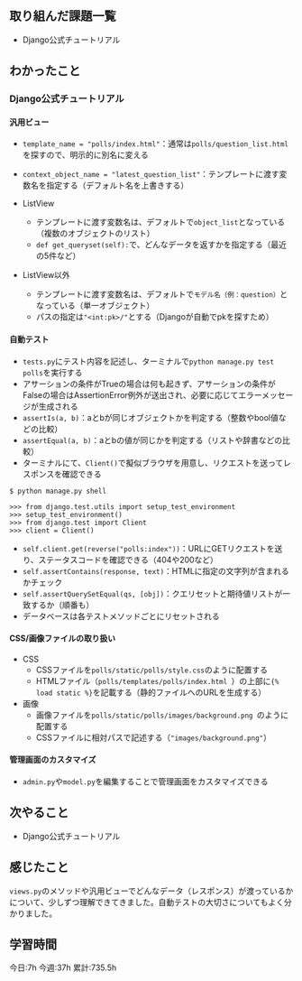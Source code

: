 ## 取り組んだ課題一覧
- Django公式チュートリアル
	
## わかったこと

### Django公式チュートリアル

#### 汎用ビュー

- `template_name = "polls/index.html"`：通常は`polls/question_list.html`を探すので、明示的に別名に変える
- `context_object_name = "latest_question_list"`：テンプレートに渡す変数名を指定する（デフォルト名を上書きする）

- ListView
	- テンプレートに渡す変数名は、デフォルトで`object_list`となっている（複数のオブジェクトのリスト）
	- `def get_queryset(self):`で、どんなデータを返すかを指定する（最近の5件など）

- ListView以外
	- テンプレートに渡す変数名は、デフォルトで`モデル名（例：question）`となっている（単一オブジェクト）
	- パスの指定は`"<int:pk>/"`とする（Djangoが自動でpkを探すため）

#### 自動テスト

- `tests.py`にテスト内容を記述し、ターミナルで`python manage.py test polls`を実行する
- アサーションの条件がTrueの場合は何も起きず、アサーションの条件がFalseの場合はAssertionError例外が送出され、必要に応じてエラーメッセージが生成される
- `assertIs(a, b)`：aとbが同じオブジェクトかを判定する（整数やbool値などの比較）
- `assertEqual(a, b)`：aとbの値が同じかを判定する（リストや辞書などの比較）
- ターミナルにて、`Client()`で擬似ブラウザを用意し、リクエストを送ってレスポンスを確認できる
```
$ python manage.py shell

>>> from django.test.utils import setup_test_environment
>>> setup_test_environment()
>>> from django.test import Client
>>> client = Client()
```
- `self.client.get(reverse("polls:index"))`：URLにGETリクエストを送り、ステータスコードを確認できる（404や200など）
- `self.assertContains(response, text)`：HTMLに指定の文字列が含まれるかチェック
- `self.assertQuerySetEqual(qs, [obj])`：クエリセットと期待値リストが一致するか（順番も）
- データベースは各テストメソッドごとにリセットされる


#### CSS/画像ファイルの取り扱い

- CSS
	- CSSファイルを`polls/static/polls/style.css`のように配置する
	- HTMLファイル（`polls/templates/polls/index.html `）の上部に`{% load static %}`を記載する（静的ファイルへのURLを生成する）
- 画像
	- 画像ファイルを`polls/static/polls/images/background.png `のように配置する
	- CSSファイルに相対パスで記述する（`"images/background.png"`）


#### 管理画面のカスタマイズ

- `admin.py`や`model.py`を編集することで管理画面をカスタマイズできる


## 次やること
- Django公式チュートリアル


## 感じたこと
`views.py`のメソッドや汎用ビューでどんなデータ（レスポンス）が渡っているかについて、少しずつ理解できてきました。自動テストの大切さについてもよく分かりました。



## 学習時間
今日:7h
今週:37h 
累計:735.5h
